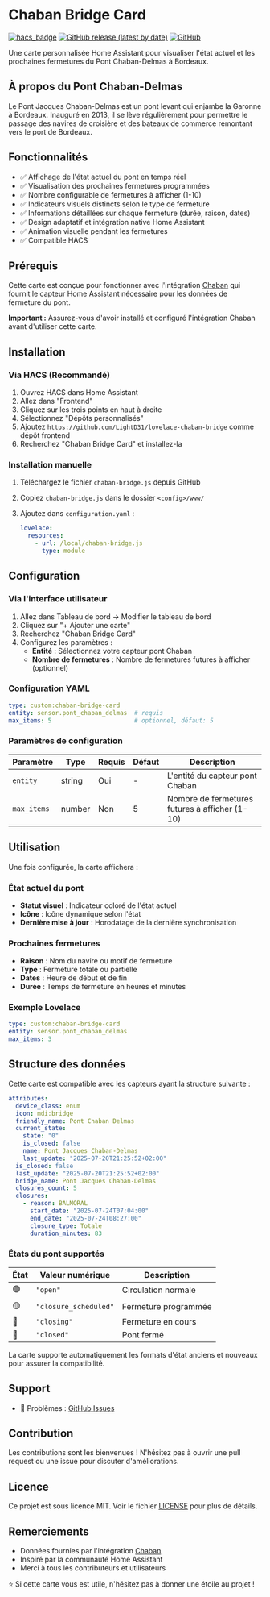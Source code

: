 # Chaban Bridge Card

[![hacs_badge](https://img.shields.io/badge/HACS-Custom-orange.svg)](https://github.com/hacs/integration)
[![GitHub release (latest by date)](https://img.shields.io/github/v/release/LightD31/lovelace-chaban-bridge)](https://github.com/LightD31/lovelace-chaban-bridge/releases)
[![GitHub](https://img.shields.io/github/license/LightD31/lovelace-chaban-bridge)](https://github.com/LightD31/lovelace-chaban-bridge/blob/main/LICENSE)

Une carte personnalisée Home Assistant pour visualiser l'état actuel et les prochaines fermetures du Pont Chaban-Delmas à Bordeaux.

## À propos du Pont Chaban-Delmas

Le Pont Jacques Chaban-Delmas est un pont levant qui enjambe la Garonne à Bordeaux. Inauguré en 2013, il se lève régulièrement pour permettre le passage des navires de croisière et des bateaux de commerce remontant vers le port de Bordeaux.

## Fonctionnalités

- ✅ Affichage de l'état actuel du pont en temps réel
- ✅ Visualisation des prochaines fermetures programmées
- ✅ Nombre configurable de fermetures à afficher (1-10)
- ✅ Indicateurs visuels distincts selon le type de fermeture
- ✅ Informations détaillées sur chaque fermeture (durée, raison, dates)
- ✅ Design adaptatif et intégration native Home Assistant
- ✅ Animation visuelle pendant les fermetures
- ✅ Compatible HACS

## Prérequis

Cette carte est conçue pour fonctionner avec l'intégration [Chaban](https://github.com/LightD31/Chaban) qui fournit le capteur Home Assistant nécessaire pour les données de fermeture du pont.

**Important :** Assurez-vous d'avoir installé et configuré l'intégration Chaban avant d'utiliser cette carte.

## Installation

### Via HACS (Recommandé)

1. Ouvrez HACS dans Home Assistant
2. Allez dans "Frontend"
3. Cliquez sur les trois points en haut à droite
4. Sélectionnez "Dépôts personnalisés"
5. Ajoutez `https://github.com/LightD31/lovelace-chaban-bridge` comme dépôt frontend
6. Recherchez "Chaban Bridge Card" et installez-la

### Installation manuelle

1. Téléchargez le fichier `chaban-bridge.js` depuis GitHub
2. Copiez `chaban-bridge.js` dans le dossier `<config>/www/`
3. Ajoutez dans `configuration.yaml` :

   ```yaml
   lovelace:
     resources:
       - url: /local/chaban-bridge.js
         type: module
   ```

## Configuration

### Via l'interface utilisateur

1. Allez dans Tableau de bord → Modifier le tableau de bord
2. Cliquez sur "+ Ajouter une carte"
3. Recherchez "Chaban Bridge Card"
4. Configurez les paramètres :
   - **Entité** : Sélectionnez votre capteur pont Chaban
   - **Nombre de fermetures** : Nombre de fermetures futures à afficher (optionnel)

### Configuration YAML

```yaml
type: custom:chaban-bridge-card
entity: sensor.pont_chaban_delmas  # requis
max_items: 5                       # optionnel, défaut: 5
```

### Paramètres de configuration

| Paramètre | Type | Requis | Défaut | Description |
|-----------|------|--------|--------|-------------|
| `entity` | string | Oui | - | L'entité du capteur pont Chaban |
| `max_items` | number | Non | 5 | Nombre de fermetures futures à afficher (1-10) |

## Utilisation

Une fois configurée, la carte affichera :

### État actuel du pont

- **Statut visuel** : Indicateur coloré de l'état actuel
- **Icône** : Icône dynamique selon l'état
- **Dernière mise à jour** : Horodatage de la dernière synchronisation

### Prochaines fermetures

- **Raison** : Nom du navire ou motif de fermeture
- **Type** : Fermeture totale ou partielle
- **Dates** : Heure de début et de fin
- **Durée** : Temps de fermeture en heures et minutes

### Exemple Lovelace

```yaml
type: custom:chaban-bridge-card
entity: sensor.pont_chaban_delmas
max_items: 3
```

## Structure des données

Cette carte est compatible avec les capteurs ayant la structure suivante :

```yaml
attributes:
  device_class: enum
  icon: mdi:bridge
  friendly_name: Pont Chaban Delmas
  current_state:
    state: "0"
    is_closed: false
    name: Pont Jacques Chaban-Delmas
    last_update: "2025-07-20T21:25:52+02:00"
  is_closed: false
  last_update: "2025-07-20T21:25:52+02:00"
  bridge_name: Pont Jacques Chaban-Delmas
  closures_count: 5
  closures:
    - reason: BALMORAL
      start_date: "2025-07-24T07:04:00"
      end_date: "2025-07-24T08:27:00"
      closure_type: Totale
      duration_minutes: 83
```

### États du pont supportés

| État | Valeur numérique | Description |
|------|------------------|-------------|
| 🟢 | `"open"` | Circulation normale |
| 🟡 | `"closure_scheduled"` | Fermeture programmée |
| 🔴 | `"closing"` | Fermeture en cours |
| 🔴 | `"closed"` | Pont fermé |

La carte supporte automatiquement les formats d'état anciens et nouveaux pour assurer la compatibilité.

## Support

- 🐛 Problèmes : [GitHub Issues](https://github.com/LightD31/lovelace-chaban-bridge/issues)

## Contribution

Les contributions sont les bienvenues ! N'hésitez pas à ouvrir une pull request ou une issue pour discuter d'améliorations.

## Licence

Ce projet est sous licence MIT. Voir le fichier [LICENSE](https://github.com/LightD31/lovelace-chaban-bridge/blob/main/LICENSE) pour plus de détails.

## Remerciements

- Données fournies par l'intégration [Chaban](https://github.com/LightD31/Chaban)
- Inspiré par la communauté Home Assistant
- Merci à tous les contributeurs et utilisateurs

⭐ Si cette carte vous est utile, n'hésitez pas à donner une étoile au projet !
